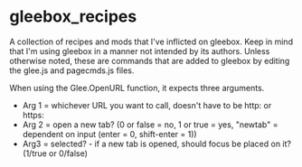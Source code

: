 # gleebox_recipes
A collection of recipes and mods that I've inflicted on gleebox.  Keep in mind that I'm using gleebox in a manner not intended by its authors.  Unless otherwise noted, these are commands that are added to gleebox by editing the glee.js and pagecmds.js files.

When using the Glee.OpenURL function, it expects three arguments.
* Arg 1 = whichever URL you want to call, doesn't have to be http: or https:
* Arg 2 = open a new tab? (0 or false = no, 1 or true = yes, "newtab" = dependent on input (enter = 0, shift-enter = 1))
* Arg3 = selected? - if a new tab is opened, should focus be placed on it?  (1/true or 0/false)
